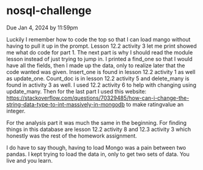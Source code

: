 # nosql-challenge
Due Jan 4, 2024 by 11:59pm

Luckily I remember how to code the top so that I can load mango without having to pull it up in the prompt. Lesson 12.2 activity 3 let me print showed me what do code for part 1. The next part is why I should read the module lesson instead of just trying to jump in. I printed a find_one so that I would have all the fields, then I made up the data, only to realize later that the code wanted was given. Insert_one is found in lesson 12.2 activity 1 as well as update_one. Count_doc is in lesson 12.2 activity 5 and delete_many is found in activity 3 as well. I used 12.2 activity 6 to help with changing using update_many. Then for the last part I used this website: https://stackoverflow.com/questions/70329485/how-can-i-change-the-string-data-type-to-int-massively-in-mongodb to make ratingvalue an integer.

For the analysis part it was much the same in the beginning. For finding things in this database are lesson 12.2 activity 8 and 12.3 activity 3 which honestly was the rest of the homework assignment.

I do have to say though, having to load Mongo was a pain between two pandas. I kept trying to load the data in, only to get two sets of data. You live and you learn.
